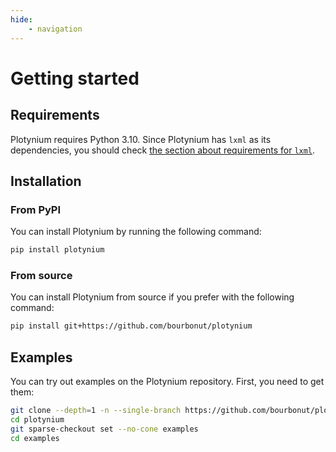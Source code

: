 ```yaml
---
hide:
    - navigation
---
```


# Getting started

## Requirements

Plotynium requires Python 3.10. Since Plotynium has `lxml` as its dependencies, you should check [the section about requirements for `lxml`](https://lxml.de/installation.html#requirements).

## Installation

### From PyPI

You can install Plotynium by running the following command:

```bash
pip install plotynium
```

### From source

You can install Plotynium from source if you prefer with the following command:

```bash
pip install git+https://github.com/bourbonut/plotynium
```

## Examples

You can try out examples on the Plotynium repository. First, you need to get them:

```bash
git clone --depth=1 -n --single-branch https://github.com/bourbonut/plotynium.git
cd plotynium
git sparse-checkout set --no-cone examples
cd examples
```
